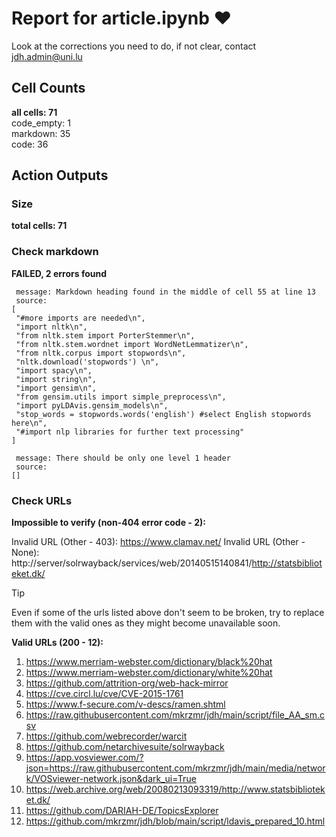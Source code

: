 # Report for article.ipynb ❤ 

Look at the corrections you need to do, if not clear, contact jdh.admin@uni.lu

## Cell Counts   
**all cells: 71**  
code_empty: 1   
markdown: 35   
code: 36   

## Action Outputs

### Size
**total cells: 71**

### Check markdown
**FAILED, 2 errors found**

 ```
  message: Markdown heading found in the middle of cell 55 at line 13 
  source: 
[
  "#more imports are needed\n",
  "import nltk\n",
  "from nltk.stem import PorterStemmer\n",
  "from nltk.stem.wordnet import WordNetLemmatizer\n",
  "from nltk.corpus import stopwords\n",
  "nltk.download('stopwords') \n",
  "import spacy\n",
  "import string\n",
  "import gensim\n",
  "from gensim.utils import simple_preprocess\n",
  "import pyLDAvis.gensim_models\n",
  "stop_words = stopwords.words('english') #select English stopwords here\n",
  "#import nlp libraries for further text processing"
] 

  message: There should be only one level 1 header 
  source: 
[] 

```

### Check URLs


**Impossible to verify (non-404 error code - 2):**

Invalid URL (Other - 403): https://www.clamav.net/
Invalid URL (Other - None): http://server/solrwayback/services/web/20140515140841/http://statsbiblioteket.dk/

> [!TIP]
> Even if some of the urls listed above don't seem to be broken, try to replace them with the valid ones as they might become unavailable soon.


**Valid URLs (200 - 12):**

1. https://www.merriam-webster.com/dictionary/black%20hat
2. https://www.merriam-webster.com/dictionary/white%20hat
3. https://github.com/attrition-org/web-hack-mirror
5. https://cve.circl.lu/cve/CVE-2015-1761
6. https://www.f-secure.com/v-descs/ramen.shtml
7. https://raw.githubusercontent.com/mkrzmr/jdh/main/script/file_AA_sm.csv
8. https://github.com/webrecorder/warcit
9. https://github.com/netarchivesuite/solrwayback
10. https://app.vosviewer.com/?json=https://raw.githubusercontent.com/mkrzmr/jdh/main/media/network/VOSviewer-network.json&dark_ui=True
11. https://web.archive.org/web/20080213093319/http://www.statsbiblioteket.dk/
13. https://github.com/DARIAH-DE/TopicsExplorer
14. https://github.com/mkrzmr/jdh/blob/main/script/ldavis_prepared_10.html

